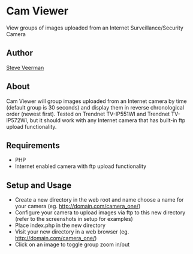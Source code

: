 # Cam Viewer
View groups of images uploaded from an Internet Surveillance/Security Camera

## Author
[Steve Veerman](http://steve.veerman.ca/)

## About
Cam Viewer will group images uploaded from an Internet camera by time (default group is 30 seconds) and display them in reverse chronological order (newest first). Tested on Trendnet TV-IP551WI and Trendnet TV-IP572WI, but it should work with any Internet camera that has built-in ftp upload functionality.

## Requirements
* PHP
* Internet enabled camera with ftp upload functionality

## Setup and Usage
* Create a new directory in the web root and name choose a name for your camera (eg. http://domain.com/camera_one/)
* Configure your camera to upload images via ftp to this new directory (refer to the screenshots in setup for examples) 
* Place index.php in the new directory
* Visit your new directory in a web browser (eg. http://domain.com/camera_one/)
* Click on an image to toggle group zoom in/out
